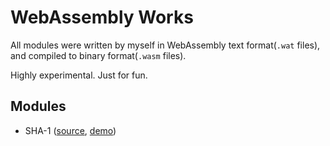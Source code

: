 # WebAssembly Works

All modules were written by myself in WebAssembly text format(`.wat` files), and compiled to binary format(`.wasm` files).

Highly experimental. Just for fun.

## Modules

* SHA-1 ([source](modules/sha1.wat), [demo](https://snack-x.github.io/wasm-works/demo_sha1.html))
